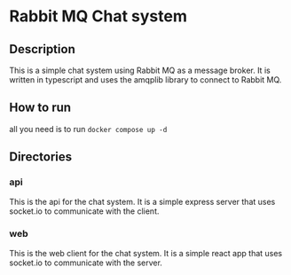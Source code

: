 # Rabbit MQ Chat system

## Description

This is a simple chat system using Rabbit MQ as a message broker.
It is written in typescript and uses the amqplib library to connect to Rabbit MQ.

## How to run

all you need is to run `docker compose up -d`

## Directories

### api

This is the api for the chat system. It is a simple express server that uses socket.io to communicate with the client.

### web

This is the web client for the chat system. It is a simple react app that uses socket.io to communicate with the server.
